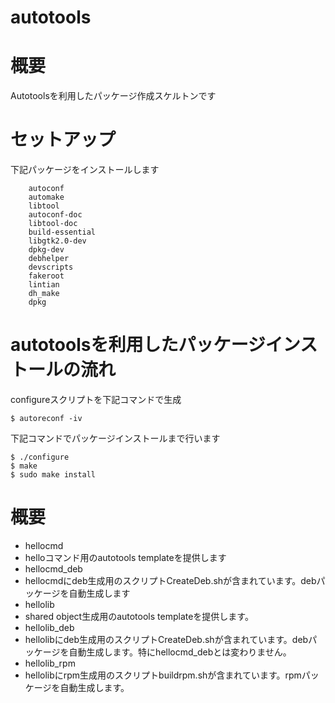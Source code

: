 autotools
====

# 概要
Autotoolsを利用したパッケージ作成スケルトンです

# セットアップ
下記パッケージをインストールします
```
	autoconf
	automake
	libtool
	autoconf-doc
	libtool-doc
	build-essential
	libgtk2.0-dev
	dpkg-dev
	debhelper
	devscripts
	fakeroot
	lintian
	dh_make
	dpkg
```

# autotoolsを利用したパッケージインストールの流れ
configureスクリプトを下記コマンドで生成
```
$ autoreconf -iv
```

下記コマンドでパッケージインストールまで行います
```
$ ./configure
$ make
$ sudo make install
```

# 概要
- hellocmd  
 - helloコマンド用のautotools templateを提供します
- hellocmd_deb
 - hellocmdにdeb生成用のスクリプトCreateDeb.shが含まれています。debパッケージを自動生成します
- hellolib
 - shared object生成用のautotools templateを提供します。
- hellolib_deb
 - hellolibにdeb生成用のスクリプトCreateDeb.shが含まれています。debパッケージを自動生成します。特にhellocmd_debとは変わりません。
- hellolib_rpm
 - hellolibにrpm生成用のスクリプトbuildrpm.shが含まれています。rpmパッケージを自動生成します。


